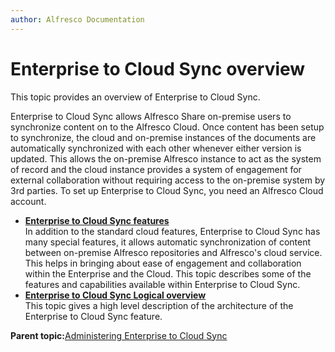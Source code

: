 ```yaml
---
author: Alfresco Documentation
---
```


# Enterprise to Cloud Sync overview

This topic provides an overview of Enterprise to Cloud Sync.

Enterprise to Cloud Sync allows Alfresco Share on-premise users to synchronize content on to the Alfresco Cloud. Once content has been setup to synchronize, the cloud and on-premise instances of the documents are automatically synchronized with each other whenever either version is updated. This allows the on-premise Alfresco instance to act as the system of record and the cloud instance provides a system of engagement for external collaboration without requiring access to the on-premise system by 3rd parties. To set up Enterprise to Cloud Sync, you need an Alfresco Cloud account.

-   **[Enterprise to Cloud Sync features](../concepts/cloud_sync_features.md)**  
In addition to the standard cloud features, Enterprise to Cloud Sync has many special features, it allows automatic synchronization of content between on-premise Alfresco repositories and Alfresco's cloud service. This helps in bringing about ease of engagement and collaboration within the Enterprise and the Cloud. This topic describes some of the features and capabilities available within Enterprise to Cloud Sync.
-   **[Enterprise to Cloud Sync Logical overview](../concepts/cloud-sync-arc-overview.md)**  
This topic gives a high level description of the architecture of the Enterprise to Cloud Sync feature.

**Parent topic:**[Administering Enterprise to Cloud Sync](../concepts/cloud-sync-intro.md)

